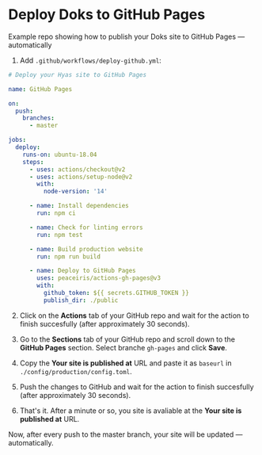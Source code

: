 # Deploy Doks to GitHub Pages

Example repo showing how to publish your Doks site to GitHub Pages — automatically

1. Add `.github/workflows/deploy-github.yml`:

```yml
# Deploy your Hyas site to GitHub Pages

name: GitHub Pages

on:
  push:
    branches:
      - master

jobs:
  deploy:
    runs-on: ubuntu-18.04
    steps:
      - uses: actions/checkout@v2
      - uses: actions/setup-node@v2
        with:
          node-version: '14'

      - name: Install dependencies
        run: npm ci

      - name: Check for linting errors
        run: npm test

      - name: Build production website
        run: npm run build

      - name: Deploy to GitHub Pages
        uses: peaceiris/actions-gh-pages@v3
        with:
          github_token: ${{ secrets.GITHUB_TOKEN }}
          publish_dir: ./public
```

2. Click on the __Actions__ tab of your GitHub repo and wait for the action to finish succesfully (after approximately 30 seconds).

3. Go to the __Sections__ tab of your GitHub repo and scroll down to the __GitHub Pages__ section. Select branche `gh-pages` and click __Save__.
4. Copy the __Your site is published at__ URL and paste it as `baseurl` in `./config/production/config.toml`.
5. Push the changes to GitHub and wait for the action to finish succesfully (after approximately 30 seconds).
6. That's it. After a minute or so, you site is avaliable at the __Your site is published at__ URL.

Now, after every push to the master branch, your site will be updated — automatically.
